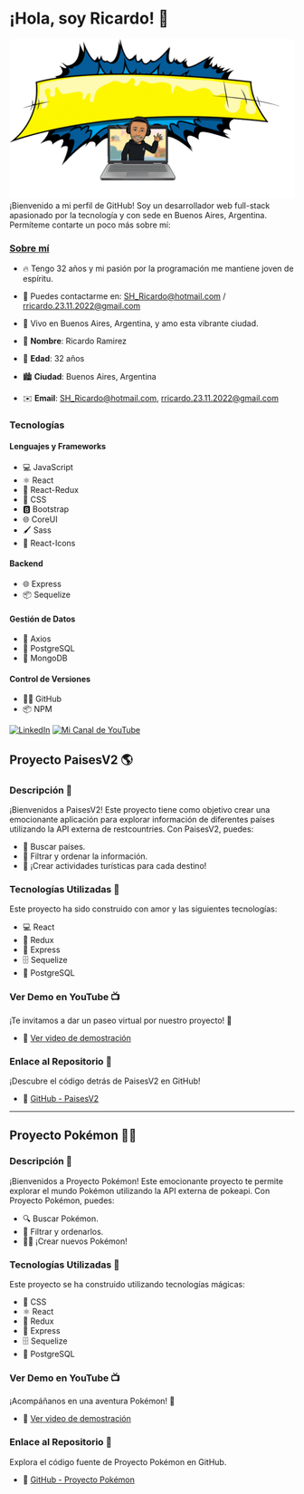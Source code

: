 # ¡Hola, soy Ricardo! 👋

![Ricardo](./HelloRicardo.gif)
¡Bienvenido a mi perfil de GitHub! Soy un desarrollador web full-stack apasionado por la tecnología y con sede en Buenos Aires, Argentina. Permíteme contarte un poco más sobre mí:

### [Sobre mí](https://www.linkedin.com/in/ram%C3%ADrezricardo/)

- 🔥 Tengo 32 años y mi pasión por la programación me mantiene joven de espíritu.
- 📧 Puedes contactarme en: SH_Ricardo@hotmail.com / rricardo.23.11.2022@gmail.com
- 🌆 Vivo en Buenos Aires, Argentina, y amo esta vibrante ciudad.


- 👤 **Nombre**: Ricardo Ramirez
- 🎂 **Edad**: 32 años
- 🏙️ **Ciudad**: Buenos Aires, Argentina
- ✉️ **Email**: [SH_Ricardo@hotmail.com](mailto:SH_Ricardo@hotmail.com), [rricardo.23.11.2022@gmail.com](mailto:rricardo.23.11.2022@gmail.com)

### Tecnologías

#### Lenguajes y Frameworks

- 💻 JavaScript
- ⚛️ React
- 🔄 React-Redux
- 🎨 CSS
- 🅱️ Bootstrap
- 🌐 CoreUI
- 🖌️ Sass
- 🚀 React-Icons

#### Backend

- 🌐 Express
- 📦 Sequelize

#### Gestión de Datos

- 📡 Axios
- 🐘 PostgreSQL
- 🍃 MongoDB

#### Control de Versiones

- 🐱‍💻 GitHub
- 📦 NPM


[![LinkedIn](https://img.shields.io/badge/LinkedIn-Connect-blue?style=flat-square&logo=linkedin)](https://www.linkedin.com/in/ram%C3%ADrezricardo/)
[![Mi Canal de YouTube](https://img.shields.io/badge/YouTube-Subscribe-red?style=flat-square&logo=youtube)](https://www.youtube.com/channel/UCdV2tPWPrTtcHuwZ5dWtwJQ)





## Proyecto PaisesV2 🌎

### Descripción 🌟
¡Bienvenidos a PaisesV2! Este proyecto tiene como objetivo crear una emocionante aplicación para explorar información de diferentes países utilizando la API externa de restcountries. Con PaisesV2, puedes:

- 🔎 Buscar países.
- 🧐 Filtrar y ordenar la información.
- 🌟 ¡Crear actividades turísticas para cada destino!

### Tecnologías Utilizadas 🚀
Este proyecto ha sido construido con amor y las siguientes tecnologías:

- 💻 React
- 🧰 Redux
- 🚀 Express
- 🗄️ Sequelize
- 🐘 PostgreSQL

### Ver Demo en YouTube 📺
¡Te invitamos a dar un paseo virtual por nuestro proyecto! 🌟
- 🔗 [Ver video de demostración](https://www.youtube.com/watch?v=7CCPhBV7s7c&t=32s)

### Enlace al Repositorio 🚀
¡Descubre el código detrás de PaisesV2 en GitHub!
- 🔗 [GitHub - PaisesV2](https://github.com/SHRicard/Proyecto-PaisesV2)

---

## Proyecto Pokémon 🐱‍👤

### Descripción 🌟
¡Bienvenidos a Proyecto Pokémon! Este emocionante proyecto te permite explorar el mundo Pokémon utilizando la API externa de pokeapi. Con Proyecto Pokémon, puedes:

- 🔍 Buscar Pokémon.
- 🧐 Filtrar y ordenarlos.
- 🧙‍♂️ ¡Crear nuevos Pokémon!

### Tecnologías Utilizadas 🚀
Este proyecto se ha construido utilizando tecnologías mágicas:

- 💅 CSS
- ⚛️ React
- 🔮 Redux
- 🚀 Express
- 🗄️ Sequelize
- 🐘 PostgreSQL

### Ver Demo en YouTube 📺
¡Acompáñanos en una aventura Pokémon! 🌟
- 🔗 [Ver video de demostración](https://www.youtube.com/watch?v=CtexV2rBa1A&t=1s)

### Enlace al Repositorio 🚀
Explora el código fuente de Proyecto Pokémon en GitHub.
- 🔗 [GitHub - Proyecto Pokémon](https://github.com/SHRicard/Proyecto-Pokemon)


